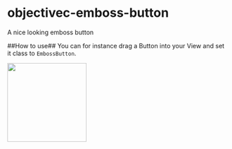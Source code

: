 # objectivec-emboss-button
A nice looking emboss button

##How to use##
You can for instance drag a Button into your View and set it class to ``EmbossButton``.

<img src="https://cloud.githubusercontent.com/assets/10542894/6719361/601a441e-cdba-11e4-893b-0788ec04d262.png" width="180"/>
